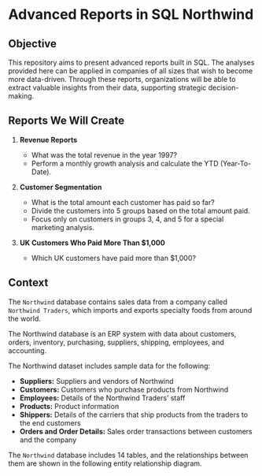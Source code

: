 # Advanced Reports in SQL Northwind

## Objective

This repository aims to present advanced reports built in SQL. The analyses provided here can be applied in companies of all sizes that wish to become more data-driven. Through these reports, organizations will be able to extract valuable insights from their data, supporting strategic decision-making.

## Reports We Will Create

1. **Revenue Reports**
   - What was the total revenue in the year 1997?  
   - Perform a monthly growth analysis and calculate the YTD (Year-To-Date).

2. **Customer Segmentation**
   - What is the total amount each customer has paid so far?  
   - Divide the customers into 5 groups based on the total amount paid.  
   - Focus only on customers in groups 3, 4, and 5 for a special marketing analysis.

3. **UK Customers Who Paid More Than $1,000**
   - Which UK customers have paid more than $1,000?

## Context

The `Northwind` database contains sales data from a company called `Northwind Traders`, which imports and exports specialty foods from around the world.

The Northwind database is an ERP system with data about customers, orders, inventory, purchasing, suppliers, shipping, employees, and accounting.

The Northwind dataset includes sample data for the following:

- **Suppliers:** Suppliers and vendors of Northwind  
- **Customers:** Customers who purchase products from Northwind  
- **Employees:** Details of the Northwind Traders’ staff  
- **Products:** Product information  
- **Shippers:** Details of the carriers that ship products from the traders to the end customers  
- **Orders and Order Details:** Sales order transactions between customers and the company  

The `Northwind` database includes 14 tables, and the relationships between them are shown in the following entity relationship diagram.

